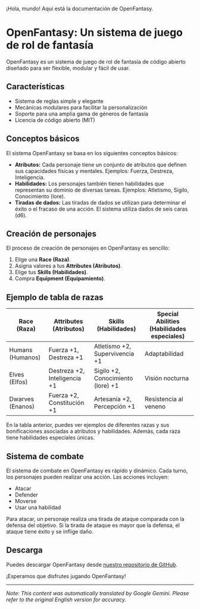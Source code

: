 ¡Hola, mundo! Aquí está la documentación de OpenFantasy.

# OpenFantasy: Un sistema de juego de rol de fantasía

OpenFantasy es un sistema de juego de rol de fantasía de código abierto diseñado para ser flexible, modular y fácil de usar.

## Características

*   Sistema de reglas simple y elegante
*   Mecánicas modulares para facilitar la personalización
*   Soporte para una amplia gama de géneros de fantasía
*   Licencia de código abierto (MIT)

## Conceptos básicos

El sistema OpenFantasy se basa en los siguientes conceptos básicos:

*   **Atributos:** Cada personaje tiene un conjunto de atributos que definen sus capacidades físicas y mentales. Ejemplos: Fuerza, Destreza, Inteligencia.
*   **Habilidades:** Los personajes también tienen habilidades que representan su dominio de diversas tareas. Ejemplos: Atletismo, Sigilo, Conocimiento (lore).
*   **Tiradas de dados:** Las tiradas de dados se utilizan para determinar el éxito o el fracaso de una acción. El sistema utiliza dados de seis caras (d6).

## Creación de personajes

El proceso de creación de personajes en OpenFantasy es sencillo:

1.  Elige una **Race (Raza)**.
2.  Asigna valores a tus **Attributes (Atributos)**.
3.  Elige tus **Skills (Habilidades)**.
4.  Compra **Equipment (Equipamiento)**.

## Ejemplo de tabla de razas

| Race (Raza) | Attributes (Atributos) | Skills (Habilidades) | Special Abilities (Habilidades especiales) |
|---|---|---|---|
| Humans (Humanos) | Fuerza +1, Destreza +1 | Atletismo +2, Supervivencia +1 | Adaptabilidad |
| Elves (Elfos) | Destreza +2, Inteligencia +1 | Sigilo +2, Conocimiento (lore) +1 | Visión nocturna |
| Dwarves (Enanos) | Fuerza +2, Constitución +1 | Artesanía +2, Percepción +1 | Resistencia al veneno |

En la tabla anterior, puedes ver ejemplos de diferentes razas y sus bonificaciones asociadas a atributos y habilidades. Además, cada raza tiene habilidades especiales únicas.

## Sistema de combate

El sistema de combate en OpenFantasy es rápido y dinámico. Cada turno, los personajes pueden realizar una acción. Las acciones incluyen:

*   Atacar
*   Defender
*   Moverse
*   Usar una habilidad

Para atacar, un personaje realiza una tirada de ataque comparada con la defensa del objetivo. Si la tirada de ataque es mayor que la defensa, el ataque tiene éxito y se inflige daño.

## Descarga

Puedes descargar OpenFantasy desde [nuestro repositorio de GitHub](https://github.com/ejemplo/OpenFantasy).

¡Esperamos que disfrutes jugando OpenFantasy!


---
_Note: This content was automatically translated by Google Gemini. Please refer to the original English version for accuracy._